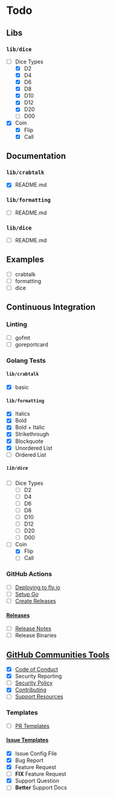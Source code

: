 # Todo

<!-- ## Crabot General -->

## Libs

### `lib/dice`

- [ ] Dice Types
  - [x] D2
  - [x] D4
  - [x] D6
  - [x] D8
  - [x] D10
  - [x] D12
  - [x] D20
  - [ ] D00
- [x] Coin
  - [x] Flip
  - [x] Call

## Documentation

### `lib/crabtalk`

- [x] README.md

### `lib/formatting`

- [ ] README.md

### `lib/dice`

- [ ] README.md

## Examples

- [ ] crabtalk
- [ ] formatting
- [ ] dice

## Continuous Integration

### Linting

- [ ] gofmt
- [ ] goreportcard

### Golang Tests

#### `lib/crabtalk`

- [x] basic

#### `lib/formatting`

- [x] Italics
- [x] Bold
- [x] Bold + Italic
- [x] Strikethrough
- [x] Blockquote
- [x] Unordered List
- [ ] Ordered List

##### `lib/dice`

- [ ] Dice Types
  - [ ] D2
  - [ ] D4
  - [ ] D6
  - [ ] D8
  - [ ] D10
  - [ ] D12
  - [ ] D20
  - [ ] D00
- [ ] Coin
  - [x] Flip
  - [ ] Call

<!-- ### [Git Hooks](https://git-scm.com/book/en/v2/Customizing-Git-Git-Hooks) -->

### GitHub Actions

- [ ] [Deploying to fly.io](https://fly.io/docs/app-guides/continuous-deployment-with-github-actions/)
- [ ] [Setup Go](https://github.com/actions/setup-go/)
- [ ] [Create Releases](https://docs.github.com/repositories/releasing-projects-on-github/managing-releases-in-a-repository)
<!-- - [ ] GitHub Pages -->

#### [Releases](https://docs.github.com/repositories/releasing-projects-on-github/about-releases)

- [ ] [Release Notes](https://docs.github.com/repositories/releasing-projects-on-github/automatically-generated-release-notes)
- [ ] Release Binaries

## [GitHub Communities Tools](https://docs.github.com/communities)

- [x] [Code of Conduct](https://docs.github.com/communities/setting-up-your-project-for-healthy-contributions/adding-a-code-of-conduct-to-your-project)
- [x] Security Reporting
- [ ] [Security Policy](https://docs.github.com/code-security/getting-started/adding-a-security-policy-to-your-repository)
- [x] [Contributing](https://docs.github.com/communities/setting-up-your-project-for-healthy-contributions/setting-guidelines-for-repository-contributors)
- [ ] [Support Resources](https://docs.github.com/communities/setting-up-your-project-for-healthy-contributions/adding-support-resources-to-your-project)

### Templates

- [ ] [PR Templates](https://docs.github.com/communities/using-templates-to-encourage-useful-issues-and-pull-requests/creating-a-pull-request-template-for-your-repository)

#### [Issue Templates](https://docs.github.com/communities/using-templates-to-encourage-useful-issues-and-pull-requests/syntax-for-issue-forms)

- [x] Issue Config File
- [x] Bug Report
- [x] Feature Request
- [ ] **FIX** Feature Request
- [x] Support Question
- [ ] **Better** Support Docs
